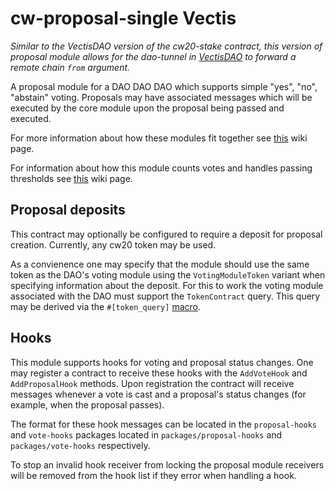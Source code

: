 # cw-proposal-single Vectis

_Similar to the VectisDAO version of the cw20-stake contract,
this version of proposal module allows for the dao-tunnel in [VectisDAO] to forward a remote chain `from` argument._

[vectisdao]: https://github.com/nymlab/vectis

A proposal module for a DAO DAO DAO which supports simple "yes", "no",
"abstain" voting. Proposals may have associated messages which will be
executed by the core module upon the proposal being passed and
executed.

For more information about how these modules fit together see
[this](https://github.com/DA0-DA0/dao-contracts/wiki/DAO-DAO-v1-Contracts-Design)
wiki page.

For information about how this module counts votes and handles passing
thresholds see
[this](https://github.com/DA0-DA0/dao-contracts/wiki/A-brief-overview-of-DAO-DAO-voting#proposal-status)
wiki page.

## Proposal deposits

This contract may optionally be configured to require a deposit for
proposal creation. Currently, any cw20 token may be used.

As a convienence one may specify that the module should use the same
token as the DAO's voting module using the `VotingModuleToken` variant
when specifying information about the deposit. For this to work the
voting module associated with the DAO must support the `TokenContract`
query. This query may be derived via the `#[token_query]`
[macro](../../packages/cw-core-macros/src/lib.rs).

## Hooks

This module supports hooks for voting and proposal status changes. One
may register a contract to receive these hooks with the `AddVoteHook`
and `AddProposalHook` methods. Upon registration the contract will
receive messages whenever a vote is cast and a proposal's status
changes (for example, when the proposal passes).

The format for these hook messages can be located in the
`proposal-hooks` and `vote-hooks` packages located in
`packages/proposal-hooks` and `packages/vote-hooks` respectively.

To stop an invalid hook receiver from locking the proposal module
receivers will be removed from the hook list if they error when
handling a hook.
